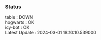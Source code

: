 ### Status


table : DOWN  
hogwarts : OK  
icy-bot : OK  
Latest Update : 2024-03-01 18:10:10.539000
